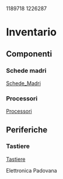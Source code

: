 1189718 
1226287
# Inventario
## Componenti
### Schede madri
[Schede_Madri](./componenti/schede_madri.md)

### Processori

[Processori](./componenti/processori.md)


## Periferiche
### Tastiere
[Tastiere](./periferiche/tastiere.md)

Elettronica Padovana
